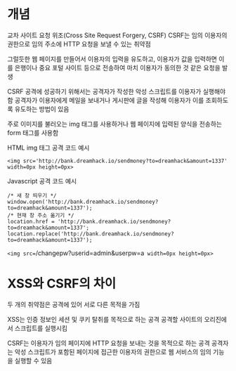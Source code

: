 # 개념
교차 사이트 요청 위조(Cross Site Request Forgery, CSRF)
CSRF는 임의 이용자의 권한으로 임의 주소에 HTTP 요청을 보낼 수 있는 취약점

그럴듯한 웹 페이지를 만들어서 이용자의 입력을 유도하고, 
이용자가 값을 입력하면 이를 은행이나 중요 포털 사이트 등으로 전송하여 
마치 이용자가 동의한 것 같은 요청을 발생

CSRF 공격에 성공하기 위해서는 공격자가 작성한 악성 스크립트를 이용자가 실행해야함
공격자가 이용자에게 메일을 보내거나 게시판에 글을 작성해 
이용자가 이를 조회하도록 유도하는 방법이 있음

주로 이미지를 불러오는 img 태그를 사용하거나 
웹 페이지에 입력된 양식을 전송하는 form 태그를 사용함

HTML img 태그 공격 코드 예시

	<img src='http://bank.dreamhack.io/sendmoney?to=dreamhack&amount=1337' width=0px height=0px>

Javascript 공격 코드 예시

	/* 새 창 띄우기 */
	window.open('http://bank.dreamhack.io/sendmoney?to=dreamhack&amount=1337');
	/* 현재 창 주소 옮기기 */
	location.href = 'http://bank.dreamhack.io/sendmoney?to=dreamhack&amount=1337';
	location.replace('http://bank.dreamhack.io/sendmoney?to=dreamhack&amount=1337');

`<img src=`/changepw?userid=admin&userpw=a` width=0px height=0px>`

# XSS와 CSRF의 차이
두 개의 취약점은 공격에 있어 서로 다른 목적을 가짐

XSS는 인증 정보인 세션 및 쿠키 탈취를 목적으로 하는 공격
공격할 사이트의 오리진에서 스크립트를 실행시킴

CSRF는 이용자가 임의 페이지에 HTTP 요청을 보내는 것을 목적으로 하는 공격
공격자는 악성 스크립트가 포함된 페이지에 접근한 이용자의 권한으로 웹 서비스의 임의 기능을 실행할 수 있음


